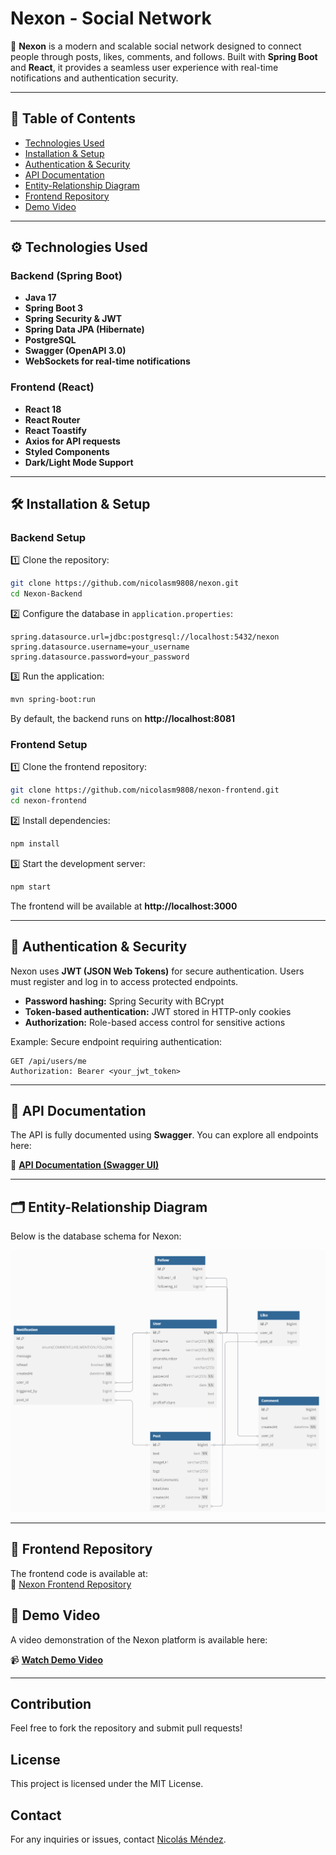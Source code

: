 # **Nexon - Social Network**  

🚀 **Nexon** is a modern and scalable social network designed to connect people through posts, likes, comments, and follows. Built with **Spring Boot** and **React**, it provides a seamless user experience with real-time notifications and authentication security.  

---

## 📌 **Table of Contents**  

- [Technologies Used](#technologies-used)
- [Installation & Setup](#installation--setup)
- [Authentication & Security](#authentication--security)
- [API Documentation](#api-documentation)
- [Entity-Relationship Diagram](#entity-relationship-diagram)
- [Frontend Repository](#frontend-repository)
- [Demo Video](#demo-video)

---

## ⚙️ **Technologies Used**  

### **Backend (Spring Boot)**  
- **Java 17**  
- **Spring Boot 3**  
- **Spring Security & JWT**  
- **Spring Data JPA (Hibernate)**  
- **PostgreSQL**  
- **Swagger (OpenAPI 3.0)**  
- **WebSockets for real-time notifications**  

### **Frontend (React)**  
- **React 18**  
- **React Router**  
- **React Toastify**  
- **Axios for API requests**  
- **Styled Components**  
- **Dark/Light Mode Support**  

---

## 🛠 **Installation & Setup**  

### **Backend Setup**  

1️⃣ Clone the repository:  
```bash
git clone https://github.com/nicolasm9808/nexon.git
cd Nexon-Backend
```  

2️⃣ Configure the database in `application.properties`:  
```properties
spring.datasource.url=jdbc:postgresql://localhost:5432/nexon
spring.datasource.username=your_username
spring.datasource.password=your_password
```  

3️⃣ Run the application:  
```bash
mvn spring-boot:run
```  

By default, the backend runs on **http://localhost:8081**  

### **Frontend Setup**  

1️⃣ Clone the frontend repository:  
```bash
git clone https://github.com/nicolasm9808/nexon-frontend.git
cd nexon-frontend
```  

2️⃣ Install dependencies:  
```bash
npm install
```  

3️⃣ Start the development server:  
```bash
npm start
```  

The frontend will be available at **http://localhost:3000**  

---

## 🔐 **Authentication & Security**  

Nexon uses **JWT (JSON Web Tokens)** for secure authentication. Users must register and log in to access protected endpoints.  
- **Password hashing:** Spring Security with BCrypt  
- **Token-based authentication:** JWT stored in HTTP-only cookies  
- **Authorization:** Role-based access control for sensitive actions  

Example: Secure endpoint requiring authentication:  
```http
GET /api/users/me
Authorization: Bearer <your_jwt_token>
```  

---

## 📑 **API Documentation**  

The API is fully documented using **Swagger**. You can explore all endpoints here:  

🔗 **[API Documentation (Swagger UI)](https://petstore.swagger.io/?url=https://raw.githubusercontent.com/nicolasm9808/nexon/main/docs/LuisNicolasMendezPalacios-nexon-1.0.0.yaml)**  

---

## 🗂 **Entity-Relationship Diagram**  

Below is the database schema for Nexon:  

![Entity-Relationship Diagram](https://github.com/nicolasm9808/nexon/blob/main/docs/ERD.png)


---

## 🔗 **Frontend Repository**  

The frontend code is available at:  
🔗 [Nexon Frontend Repository](https://github.com/nicolasm9808/nexon-frontend)  


## 🎥 **Demo Video**  

A video demonstration of the Nexon platform is available here:  

📹 **[Watch Demo Video]([https://drive.google.com/drive/folders/your_video_folder_id](https://drive.google.com/drive/folders/1Je47R5TEBaCrys_SAzHvSBJHyTS_1VrT?usp=sharing))**  

---

## Contribution

Feel free to fork the repository and submit pull requests!

## License

This project is licensed under the MIT License.

## Contact

For any inquiries or issues, contact [Nicolás Méndez](https://github.com/nicolasm9808).

